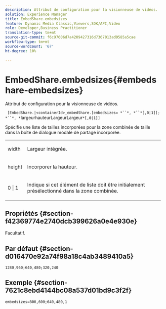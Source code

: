 ```yaml
---
description: Attribut de configuration pour la visionneuse de vidéos.
solution: Experience Manager
title: EmbedShare.embedsizes
feature: Dynamic Media Classic,Viewers,SDK/API,Video
role: Developer,Business Practitioner
translation-type: tm+mt
source-git-commit: f6c97606d7a4209427316d7367013ad9585a5cae
workflow-type: tm+mt
source-wordcount: '67'
ht-degree: 10%

---
```



# EmbedShare.embedsizes{#embedshare-embedsizes}

Attribut de configuration pour la visionneuse de vidéos.

` [EmbedShare.|<containerId>_embedShare.]embedsizes= *``*, *``*[,0|1][; *``*, *`largeurhauteurLargeurLargeur`*[,0|1]]`

Spécifie une liste de tailles incorporées pour la zone combinée de taille dans la boîte de dialogue modale de partage incorporée.

<table id="table_C616483932C2482CA9794DDD7313FD7C"> 
 <tbody> 
  <tr> 
   <td colname="col1"> <p> <span class="codeph"> <span class="varname"> width </span> </span> </p> </td> 
   <td colname="col2"> <p> Largeur intégrée. </p> </td> 
  </tr> 
  <tr> 
   <td colname="col1"> <p> <span class="codeph"> <span class="varname"> height </span> </span> </p> </td> 
   <td colname="col2"> <p>Incorporer la hauteur. </p> </td> 
  </tr> 
  <tr> 
   <td colname="col1"> <p> <span class="codeph"> 0 | 1 </span> </p> </td> 
   <td colname="col2"> <p> Indique si cet élément de liste doit être initialement présélectionné dans la zone combinée. </p> </td> 
  </tr> 
 </tbody> 
</table>

## Propriétés {#section-f42369774e2740dcb399626a0e4e930e}

Facultatif.

## Par défaut {#section-d016470e92a74f98a18c4ab3489410a5}

`1280,960;640,480;320,240`

## Exemple {#section-7621c8ebd4144bc08a537d01bd9c3f2f}

```
embedsizes=800,600;640,480,1
```

